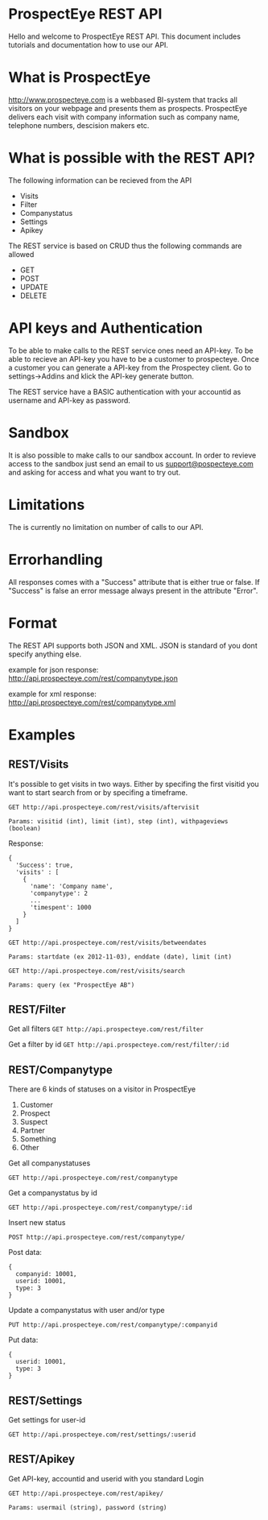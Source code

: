 ProspectEye REST API
====================

Hello and welcome to ProspectEye REST API. This document includes tutorials and documentation how to use our API.

What is ProspectEye
====================

http://www.prospecteye.com is a webbased BI-system that tracks all visitors on your webpage and presents them as prospects.
ProspectEye delivers each visit with company information such as company name, telephone numbers, descision makers etc.

What is possible with the REST API?
====================

The following information can be recieved from the API

- Visits
- Filter
- Companystatus
- Settings
- Apikey

The REST service is based on CRUD thus the following commands are allowed

- GET
- POST
- UPDATE
- DELETE

API keys and Authentication
====================
To be able to make calls to the REST service ones need an API-key. To be able to recieve an API-key you have to be a customer to prospecteye.
Once a customer you can generate a API-key from the Prospectey client. Go to settings->Addins and klick the API-key generate button.

The REST service have a BASIC authentication with your accountid as username and API-key as password.

Sandbox
====================
It is also possible to make calls to our sandbox account. In order to revieve access to the sandbox just send an email
to us support@pospecteye.com and asking for access and what you want to try out.

Limitations
====================
The is currently no limitation on number of calls to our API.

Errorhandling
====================
All responses comes with a "Success" attribute that is either true or false. If "Success" is false an error message
always present in the attribute "Error".

Format
====================
The REST API supports both JSON and XML. JSON is standard of you dont specify anything else.

example for json response:
http://api.prospecteye.com/rest/companytype.json

example for xml response:
http://api.prospecteye.com/rest/companytype.xml

Examples
====================

REST/Visits
--------------------
It's possible to get visits in two ways. Either by specifing the first visitid you want to start search from or by specifing
a timeframe.

`GET http://api.prospecteye.com/rest/visits/aftervisit`

`Params: visitid (int), limit (int), step (int), withpageviews (boolean)`

Response:

```
{
  'Success': true,
  'visits' : [
    {
      'name': 'Company name',
      'companytype': 2
      ...
      'timespent': 1000
    } 
  ]
}
```


`GET http://api.prospecteye.com/rest/visits/betweendates`

`Params: startdate (ex 2012-11-03), enddate (date), limit (int)`


`GET http://api.prospecteye.com/rest/visits/search`

`Params: query (ex "ProspectEye AB")`

REST/Filter
--------------------

Get all filters
`GET http://api.prospecteye.com/rest/filter`

Get a filter by id
`GET http://api.prospecteye.com/rest/filter/:id`

REST/Companytype
--------------------

There are 6 kinds of statuses on a visitor in ProspectEye

1. Customer
2. Prospect
3. Suspect
4. Partner
5. Something
6. Other

Get all companystatuses

`GET http://api.prospecteye.com/rest/companytype`

Get a companystatus by id

`GET http://api.prospecteye.com/rest/companytype/:id`

Insert new status

`POST http://api.prospecteye.com/rest/companytype/`

Post data:
```
{
  companyid: 10001,
  userid: 10001,
  type: 3
}
```

Update a companystatus with user and/or type

`PUT http://api.prospecteye.com/rest/companytype/:companyid`

Put data:
```
{
  userid: 10001,
  type: 3
}
```

REST/Settings
--------------------

Get settings for user-id

`GET http://api.prospecteye.com/rest/settings/:userid`


REST/Apikey
--------------------

Get API-key, accountid and userid with you standard Login

`GET http://api.prospecteye.com/rest/apikey/`

`Params: usermail (string), password (string)`